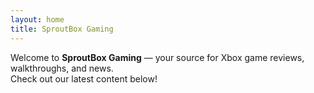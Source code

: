 ```yaml
---
layout: home
title: SproutBox Gaming
---
```


Welcome to **SproutBox Gaming** — your source for Xbox game reviews, walkthroughs, and news.  
Check out our latest content below!
